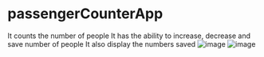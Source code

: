 # passengerCounterApp
It counts the number of people
It has the ability to increase, decrease and save number of people
It also display the numbers saved
![image](https://user-images.githubusercontent.com/71953324/192032697-9ba40818-2091-4e09-97dd-eafd62cd2b17.png)
![image](https://user-images.githubusercontent.com/71953324/192032869-44850aa4-4f38-41c4-b08f-71d2df76362f.png)
